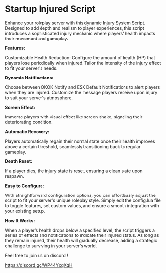 # Startup Injured Script

Enhance your roleplay server with this dynamic Injury System Script. Designed to add depth and realism to player experiences, this script introduces a sophisticated injury mechanic where players' health impacts their movement and gameplay.

**Features:**

Customizable Health Reduction: Configure the amount of health (HP) that players lose periodically when injured. Tailor the intensity of the injury effect to fit your server's needs.

**Dynamic Notifications:**

Choose between OKOK Notify and ESX Default Notifications to alert players when they are injured. Customize the message players receive upon injury to suit your server's atmosphere.

**Screen Effect:**

Immerse players with visual effect like screen shake, signaling their deteriorating condition.

**Automatic Recovery:**

Players automatically regain their normal state once their health improves above a certain threshold, seamlessly transitioning back to regular gameplay.

**Death Reset:**

If a player dies, the injury state is reset, ensuring a clean slate upon respawn.

**Easy to Configure:**

With straightforward configuration options, you can effortlessly adjust the script to fit your server's unique roleplay style. Simply edit the config.lua file to toggle features, set custom values, and ensure a smooth integration with your existing setup.

**How It Works:**

When a player’s health drops below a specified level, the script triggers a series of effects and notifications to indicate their injured status. As long as they remain injured, their health will gradually decrease, adding a strategic challenge to surviving in your server's world.

Feel free to join us on discord !

https://discord.gg/WP44YxqXqH

